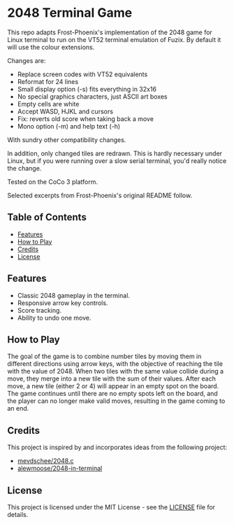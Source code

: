 # 2048 Terminal Game

This repo adapts Frost-Phoenix's implementation of the 2048 game for Linux
terminal to run on the VT52 terminal emulation of Fuzix.  By default it will
use the colour extensions.

Changes are:

- Replace screen codes with VT52 equivalents
- Reformat for 24 lines
- Small display option (-s) fits everything in 32x16
- No special graphics characters, just ASCII art boxes
- Empty cells are white
- Accept WASD, HJKL and cursors
- Fix: reverts old score when taking back a move
- Mono option (-m) and help text (-h)

With sundry other compatibility changes.

In addition, only changed tiles are redrawn.  This is hardly necessary under
Linux, but if you were running over a slow serial terminal, you'd really notice
the change.

Tested on the CoCo 3 platform.

Selected excerpts from Frost-Phoenix's original README follow.

## Table of Contents

- [Features](#features)
- [How to Play](#how-to-play)
- [Credits](#credits)
- [License](#license)

## Features

- Classic 2048 gameplay in the terminal.
- Responsive arrow key controls.
- Score tracking.
- Ability to undo one move.

## How to Play

The goal of the game is to combine number tiles by moving them in different directions using arrow keys, with the objective of reaching the tile with the value of 2048. When two tiles with the same value collide during a move, they merge into a new tile with the sum of their values. After each move, a new tile (either 2 or 4) will appear in an empty spot on the board. The game continues until there are no empty spots left on the board, and the player can no longer make valid moves, resulting in the game coming to an end.

## Credits

This project is inspired by and incorporates ideas from the following project:

- [mevdschee/2048.c](https://github.com/mevdschee/2048.c)
- [alewmoose/2048-in-terminal](https://github.com/alewmoose/2048-in-terminal)


## License

This project is licensed under the MIT License - see the [LICENSE](LICENSE) file for details.
